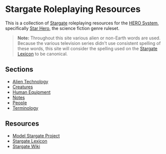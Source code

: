 # Stargate Roleplaying Resources

This is a collection of [Stargate][wiki] roleplaying resources for the [HERO System](http://www.herogames.com/), specifically [Star Hero][star-hero], the science fiction genre ruleset.

> **Note:** Throughout this site various alien or non-Earth words are used. Because the various television series didn't use consistent spelling of these words, this site will consider the spelling used on the [Stargate Lexicon][lexicon] to be canonical.

## Sections

* [Alien Technology](alien-technology.md)
* [Creatures](creatures/README.md)
* [Human Equipment](human-equipment.md)
* [Notes](notes.md)
* [People](people.md)
* [Terminology](terminology.md)

## Resources

* [Model Stargate Project][model]
* [Stargate Lexicon][lexicon]
* [Stargate Wiki][wiki]

[lexicon]: http://www.rdanderson.com/stargate/lexicon/index.htm
[model]: https://thestargateproject.com
[star-hero]: https://www.herogames.com/store/category/11-star-hero/
[wiki]: http://stargate.wikia.com/wiki/Stargate_Wiki
